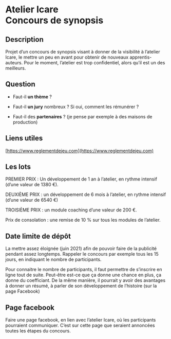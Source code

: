 # Atelier Icare<br/>Concours de synopsis



## Description

Projet d’un concours de synopsis visant à donner de la visibilité à l’atelier Icare, le mettre un peu en avant pour obtenir de nouveaux apprentis-auteurs. Pour le moment, l’atelier est trop confidentiel, alors qu’il est un des meilleurs.



## Question

* Faut-il **un thème** ?

* Faut-il **un jury** nombreux ? Si oui, comment les rémunérer ?

* Faut-il des **partenaires** ? (je pense par exemple à des maisons de production)

  

## Liens utiles

[https://www.reglementdejeu.com](https://www.reglementdejeu.com)



## Les lots

PREMIER PRIX : Un développement de 1 an à l’atelier, en rythme intensif (d’une valeur de 1380 €).

DEUXIÈME PRIX : un développement de 6 mois à l’atelier, en rythme intensif (d’une valeur de 6540 €)

TROISIÈME PRIX : un module coaching d’une valeur de 200 €.

Prix de consolation : une remise de 10 % sur tous les modules de l’atelier.



## Date limite de dépôt

La mettre assez éloignée (juin 2021) afin de pouvoir faire de la publicité pendant assez longtemps. Rappeler le concours par exemple tous les 15 jours, en indiquant le nombre de participants.

Pour connaitre le nombre de participants, il faut permettre de s’inscrire en ligne tout de suite. Peut-être est-ce que ça donne une chance en plus, ça donne du coefficiant. De la même manière, il pourrait y avoir des avantages à donner un résumé, à parler de son développement de l’histoire (sur la page Facebook)



## Page facebook

Faire une page facebook, en lien avec l’atelier Icare, où les participants pourraient communiquer. C’est sur cette page que seraient annoncées toutes les étapes du concours.